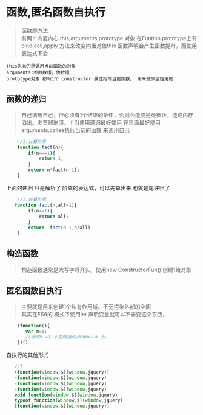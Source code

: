 # 函数,匿名函数自执行
> 函数即方法    
  有两个内置内心 this,arguments,prototype 对象
  在Funtion.prototype上有bind,call,apply 方法来改变内置对象this 
  函数声明会产生函数提升，而使用表达式不会
  ~~~text
  this执向的是调用当前函数的对象
  arguments:参数数组，伪数组
  prototype对象 都有1个 constructor 属性指向当前函数。 用来做原型链用的
  ~~~

## 函数的递归
> 自己调用自己，但必须有1个结束的条件，否则会造成是死循环，造成内存溢出。浏览器崩溃。   f
  当使用递归最好使用 在里面最好使用 arguments.callee执行当前的函数 来调用自己

~~~javascript
    //1.计算阶乘
    function fact(n){
        if(n===1){
            return 1;
        }
        return n*fact(n-1);
    } 
~~~
上面的递归 只是解析了 阶乘的表达式，可以先算出来  也就是尾递归了
~~~javascript
    //1.计算阶乘
   function fact(n,all=1){
        if(n<=1){
            return all;
        }
        return  fact(n-1,n*all)
    } 
~~~



## 构造函数
> 构造函数通常是大写字母开头，使用new ConstructorFun()  创建1给对象

## 匿名函数自执行
> 主要就是用来创建1个私有作用域。不无污染外部的空间     
  其实在ES6的 模式下使用let 声明变量就可以不需要这个东西，

~~~js 
    (function(){
       var m=1;
       //此时m =1 不会赋值到window.a 上， 
    })()
~~~
自执行的其他形式
~~~js
   //1.
   (function(window,$)(window,jquery))
   ~function(window,$)(window,jquery)
   -function(window,$)(window,jquery)
   +function(window,$)(window,jquery)
   void function(window,$)(window,jquery)
   typeof function(window,$)(window,jquery)
   [function(window,$)(window,jquery)]
~~~
   



